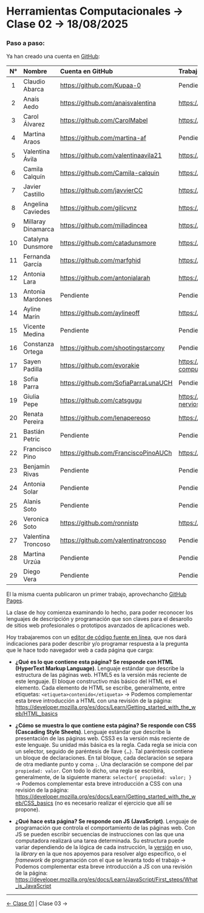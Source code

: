 # Herramientas Computacionales → Clase 02 → 18/08/2025

### Paso a paso:

Ya han creado una cuenta en [GitHub](https://github.com/):

|	N°	| Nombre	|	Cuenta en GitHub	| Trabajo |
|:-------:|:-------|:-------|:-------|
|	1	| Claudio Abarca	| https://github.com/Kupaa-0 | Pendiente |
|	2	|	Anaís Aedo | https://github.com/anaisvalentina | https://anaisvalentina.github.io/cofito/ |
|	3	|	Carol Álvarez	| https://github.com/CarolMabel | https://carolmabel.github.io/clase1/ |
|	4	|	Martina Araos | https://github.com/martina-af | Pendiente |
|	5	|	Valentina Ávila | https://github.com/valentinaavila21 | https://valentinaavila21.github.io/miprimeraweb/ |
|	6	|	Camila Calquín |	https://github.com/Camila-calquin	| https://camila-calquin.github.io/Primer_trabajo/ |
|	7	|	Javier Castillo |	https://github.com/javvierCC	| https://javviercc.github.io/primera-vez-mish/ |
|	8	|	Angelina Caviedes |	https://github.com/gilicvnz	 | https://gilicvnz.github.io/primera_vez/ |
|	9	|	Millaray Dinamarca	| https://github.com/milladincea | https://milladincea.github.io/primeravezdemillantitos/ |
|	10	|	Catalyna Dunsmore | https://github.com/catadunsmore | https://catadunsmore.github.io/voten_park_dong_gyu/ |
|	11	|	Fernanda García	|	https://github.com/marfghid	| https://marfghid.github.io/pyp-2-nau/ |
|	12	|	Antonia Lara | https://github.com/antonialarah | https://antonialarah.github.io/clase-1/ |
|	13	|	Antonia Mardones | Pendiente | Pendiente |
|	14	|	Ayline Marín	| https://github.com/aylineoff | https://aylineoff.github.io/primer-post-/ |
|	15	|	Vicente Medina | Pendiente | Pendiente |
|	16	|	Constanza Ortega | https://github.com/shootingstarcony | Pendiente |
|	17	|	Sayen Padilla	|	https://github.com/evorakie	| https://evorakie.github.io/herramientas-computacionales/ |
|	18	|	Sofia Parra	| https://github.com/SofiaParraLunaUCH | Pendiente |
|	19	|	Giulia Pepe	|	https://github.com/catsgugu	| https://catsgugu.github.io/Primer-post-jaja-que-nervios/ |
|	20	|	Renata Pereira	| https://github.com/lenapereoso | https://lenapereoso.github.io/oli/ |
|	21	|	Bastián Petric | Pendiente | Pendiente |
|	22	|	Francisco Pino | https://github.com/FranciscoPinoAUCh | https://franciscopinoauch.github.io/Clase-1-HC/ |
|	23	|	Benjamín Rivas	| Pendiente | Pendiente |
|	24	|	Antonia Solar	| Pendiente | Pendiente |
|	25	|	Alanis Soto |	Pendiente	| Pendiente |
|	26	|	Veronica Soto | https://github.com/ronnistp | https://ronnistp.github.io/clase_1/ |
|	27	|	Valentina Troncoso | https://github.com/valentinatroncoso | Pendiente |
|	28	|	Martina Urzúa	| Pendiente | Pendiente |
|	29	|	Diego Vera | Pendiente | Pendiente |

El la misma cuenta publicaron un primer trabajo, aprovechancho [GitHub Pages](https://docs.github.com/es/pages/getting-started-with-github-pages/configuring-a-publishing-source-for-your-github-pages-site#about-publishing-sources).

La clase de hoy comienza examinando lo hecho, para poder reconocer los lenguajes de descripción y programación que son claves para el desarollo de sitios web profesionales o prototipos avanzados de aplicaciones web. 

Hoy trabajaremos con un [editor de código fuente en línea](https://phcode.dev/), que nos dará indicaciones para poder describir y/o programar respuesta a la pregunta que le hace todo navegador web a cada página que carga: 

- **¿Qué es lo que contiene esta página? Se responde con HTML (HyperText Markup Language)**. Lenguaje estándar que describe la estructura de las páginas web. HTML5 es la versión más reciente de este lenguaje. El bloque constructivo más básico del HTML es el elemento. Cada elemento de HTML se escribe, generalmente, entre etiquetas: `<etiqueta>contenido</etiqueta>` → Podemos complementar esta breve introducción a HTML con una revisión de la página: https://developer.mozilla.org/es/docs/Learn/Getting_started_with_the_web/HTML_basics

- **¿Cómo se muestra lo que contiene esta página? Se responde con CSS (Cascading Style Sheets)**. Lenguaje estándar que describe la presentación de las páginas web. CSS3 es la versión más reciente de este lenguaje. Su unidad más básica es la regla. Cada regla se inicia con un selector, seguido de paréntesis de llave `{…}`. Tal paréntesis contiene un bloque de declaraciones. En tal bloque, cada declaración se separa de otra mediante punto y coma `;`. Una declaración se compone del par `propiedad: valor`. Con todo lo dicho, una regla se escribirá, generalmente, de la siguiente manera: `selector{ propiedad: valor; }`  →  Podemos complementar esta breve introducción a CSS con una revisión de la página: https://developer.mozilla.org/es/docs/Learn/Getting_started_with_the_web/CSS_basics (no es necesario realizar el ejercicio que allí se propone).

- **¿Qué hace esta página? Se responde con JS (JavaScript)**. Lenguaje de programación que controla el comportamiento de las páginas web. Con JS se pueden escribir secuencias de instrucciones con las que una computadora realizará una tarea determinada. Su estructura puede variar dependiendo de la lógica de cada instrucción, la [versión](https://www.w3schools.com/js/js_versions.asp) en uso, la *library* en la que nos apoyemos para resolver algo específico, o el *framework* de programación con el que se levanta todo el trabajo → Podemos complementar esta breve introducción a JS con una revisión de la página: https://developer.mozilla.org/es/docs/Learn/JavaScript/First_steps/What_is_JavaScript

- - - - - - 

[← Clase 01](https://github.com/profesorfaco/herramientas/tree/main/clase-01) | Clase 03 →
